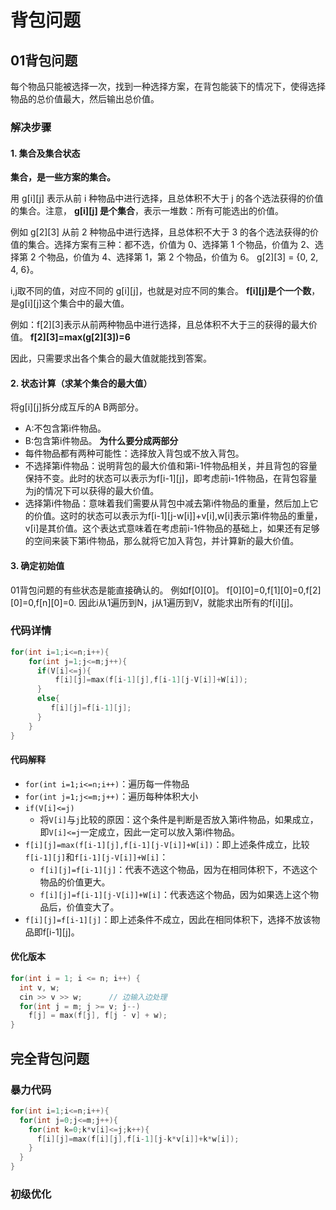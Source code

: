 # 背包问题
## 01背包问题
每个物品只能被选择一次，找到一种选择方案，在背包能装下的情况下，使得选择物品的总价值最大，然后输出总价值。
### 解决步骤
#### 1. 集合及集合状态
   
**集合，是一些方案的集合。**

用 g[i][j] 表示从前 i 种物品中进行选择，且总体积不大于 j 的各个选法获得的价值的集合。注意， **g[i][j] 是个集合**，表示一堆数：所有可能选出的价值。

例如 g[2][3] 从前 2 种物品中进行选择，且总体积不大于 3 的各个选法获得的价值的集合。选择方案有三种：都不选，价值为 0、选择第 1 个物品，价值为 2、选择第 2 个物品，价值为 4、选择第 1，第 2 个物品，价值为 6。 g[2][3] = {0, 2, 4, 6}。

i,j取不同的值，对应不同的 g[i][j]，也就是对应不同的集合。 **f[i][j]是个一个数**，是g[i][j]这个集合中的最大值。

例如：f[2][3]表示从前两种物品中进行选择，且总体积不大于三的获得的最大价值。
**f[2][3]=max(g[2][3])=6**

因此，只需要求出各个集合的最大值就能找到答案。

#### 2. 状态计算（求某个集合的最大值）
将g[i][j]拆分成互斥的A B两部分。
  * A:不包含第i件物品。
  * B:包含第i件物品。
**为什么要分成两部分**
  * 每件物品都有两种可能性：选择放入背包或不放入背包。
  * 不选择第i件物品：说明背包的最大价值和第i-1件物品相关，并且背包的容量保持不变。此时的状态可以表示为f[i-1][j]，即考虑前i-1件物品，在背包容量为j的情况下可以获得的最大价值。
  * 选择第i件物品：意味着我们需要从背包中减去第i件物品的重量，然后加上它的价值。这时的状态可以表示为f[i-1][j-w[i]]+v[i],w[i]表示第i件物品的重量，v[i]是其价值。这个表达式意味着在考虑前i-1件物品的基础上，如果还有足够的空间来装下第i件物品，那么就将它加入背包，并计算新的最大价值。
#### 3. 确定初始值
01背包问题的有些状态是能直接确认的。
例如f[0][0]。
f[0][0]=0,f[1][0]=0,f[2][0]=0,f[n][0]=0.
因此i从1遍历到N，j从1遍历到V，就能求出所有的f[i][j]。
### 代码详情
```cpp
for(int i=1;i<=n;i++){
    for(int j=1;j<=m;j++){
      if(V[i]<=j){
          f[i][j]=max(f[i-1][j],f[i-1][j-V[i]]+W[i]);
      }
      else{
         f[i][j]=f[i-1][j];
      }
    }
}
```
#### 代码解释
* ```for(int i=1;i<=n;i++)```：遍历每一件物品
* ```for(int j=1;j<=m;j++)```：遍历每种体积大小
* ```if(V[i]<=j)```
    * 将```V[i]```与```j```比较的原因：这个条件是判断是否放入第i件物品，如果成立，即```V[i]<=j```一定成立，因此一定可以放入第i件物品。
* ```f[i][j]=max(f[i-1][j],f[i-1][j-V[i]]+W[i])```：即上述条件成立，比较```f[i-1][j]```和```f[i-1][j-V[i]]+W[i]```：
  * ```f[i][j]=f[i-1][j]```：代表不选这个物品，因为在相同体积下，不选这个物品的价值更大。
  * ```f[i][j]=f[i-1][j-V[i]]+W[i]```：代表选这个物品，因为如果选上这个物品后，价值变大了。
* ```f[i][j]=f[i-1][j]```：即上述条件不成立，因此在相同体积下，选择不放该物品即f[i-1][j]。
#### 优化版本
```cpp
for(int i = 1; i <= n; i++) {
  int v, w;
  cin >> v >> w;      // 边输入边处理
  for(int j = m; j >= v; j--)
    f[j] = max(f[j], f[j - v] + w);
}
```
## 完全背包问题
### 暴力代码
```cpp
for(int i=1;i<=n;i++){
  for(int j=0;j<=m;j++){
    for(int k=0;k*v[i]<=j;k++){
      f[i][j]=max(f[i][j],f[i-1][j-k*v[i]]+k*w[i]);
    }
  }
}
```
### 初级优化